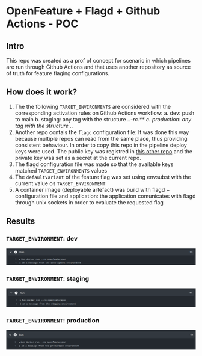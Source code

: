 # OpenFeature + Flagd + Github Actions - POC

## Intro

This repo was created as a prof of concept for scenario in which pipelines are run through Github Actions and that uses another repository as source of truth for feature flaging configurations.

## How does it work?

1. The the following `TARGET_ENVIRONMENTS` are considered with the corresponding activation rules on Github Actions workflow:
    a. dev: push to main
    b. staging: any tag with the structure *.*.*-rc.**
    c. production: any tag with the structure *.*.*
2. Another repo contais the `flagd` configuration file: It was done this way because multiple repos can read from the same place, thus providing consistent behaviour. In order to copy this repo in the pipeline deploy keys were used. The public key was registred in [this other repo](https://github.com/luizgribeiro/flagd-template-ghActions-POC) and the private key was set as a secret at the current repo.
3. The flagd configuration file was made so that the available keys matched `TARGET_ENVIRONMENTS` values
4. The `defaultVariant` of the feature flag was set using envsubst with the current value os `TARGET_ENVIRONMENT`
5. A container image (deployable artefact) was build with flagd + configuration file and application: the application comunicates with flagd through unix sockets in order to evaluate the requested flag

## Results

### `TARGET_ENVIRONMENT`: dev

![Result with target environment as development](./images/target_dev.png)

### `TARGET_ENVIRONMENT`: staging

![Result with target environment as staging](./images/target_staging.png)

### `TARGET_ENVIRONMENT`: production

![Result with target environment as production](./images/target_prod.png)
